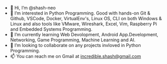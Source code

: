 - 👋 Hi, I’m @shash-neo
- 👀 I’m interested in Python Programming. Good with hands-on Git & Github, VSCode, Docker, VirtualEnv's, Linux OS, CLI on both Windows & Linux and also tools like VMware, Wireshark, Excel, Vim, Raspberry Pi and Embedded Systems Programming.
- 🌱 I’m currently learning Web Devolopment, Android App.Development, Networking, Game Programming, Machine Learning and AI. 
- 💞️ I’m looking to collaborate on any projects invloved in Python Programming.
- 📫 You can reach me on Gmail at incredible.shash@gmail.com 

<!---
shash-neo/shash-neo is a ✨ special ✨ repository because its `README.md` (this file) appears on your GitHub profile.
You can click the Preview link to take a look at your changes.
--->
